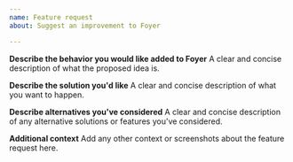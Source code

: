 ```yaml
---
name: Feature request
about: Suggest an improvement to Foyer

---
```


**Describe the behavior you would like added to Foyer**
A clear and concise description of what the proposed idea is.

**Describe the solution you'd like**
A clear and concise description of what you want to happen.

**Describe alternatives you've considered**
A clear and concise description of any alternative solutions or features you've considered.

**Additional context**
Add any other context or screenshots about the feature request here.
